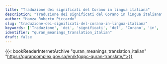 ```yaml
---
title: "Traduzione dei significati del Corano in lingua italiana"
description: "Traduzione dei significati del Corano in lingua italiana"
author: "Hamza Roberto Piccardo"
slug: "traduzione-dei-significati-del-corano-in-lingua-italiana"
keywords: ['Traduzione', 'dei', 'significati', 'del', 'Corano', 'in', 'lingua', 'italiana', 'quran', 'meaning', 'translation', 'book', 'download', 'pdf', 'islam']
identifier: "quran_meanings_translation_italian"
draft: false
---
```


{{< bookReaderInternetArchive "quran_meanings_translation_italian" "https://qurancomplex.gov.sa/en/kfgqpc-quran-translate/">}}
